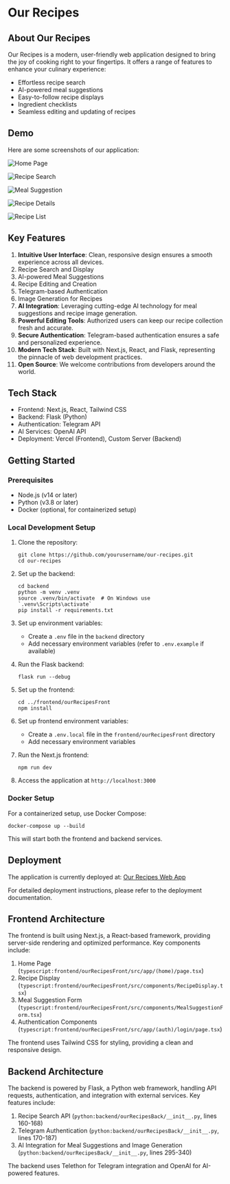 # Our Recipes

## About Our Recipes

Our Recipes is a modern, user-friendly web application designed to bring the joy of cooking right to your fingertips. It offers a range of features to enhance your culinary experience:

- Effortless recipe search
- AI-powered meal suggestions
- Easy-to-follow recipe displays
- Ingredient checklists
- Seamless editing and updating of recipes

## Demo

Here are some screenshots of our application:

![Home Page](demo/2.png)

![Recipe Search](demo/5.png)

![Meal Suggestion](demo/1.png)

![Recipe Details](demo/4.png)

![Recipe List](demo/3.png)

## Key Features

1. **Intuitive User Interface**: Clean, responsive design ensures a smooth experience across all devices.
2. Recipe Search and Display
3. AI-powered Meal Suggestions
4. Recipe Editing and Creation
5. Telegram-based Authentication
6. Image Generation for Recipes
7. **AI Integration**: Leveraging cutting-edge AI technology for meal suggestions and recipe image generation.
8. **Powerful Editing Tools**: Authorized users can keep our recipe collection fresh and accurate.
9. **Secure Authentication**: Telegram-based authentication ensures a safe and personalized experience.
10. **Modern Tech Stack**: Built with Next.js, React, and Flask, representing the pinnacle of web development practices.
11. **Open Source**: We welcome contributions from developers around the world.

## Tech Stack

- Frontend: Next.js, React, Tailwind CSS
- Backend: Flask (Python)
- Authentication: Telegram API
- AI Services: OpenAI API
- Deployment: Vercel (Frontend), Custom Server (Backend)

## Getting Started

### Prerequisites

- Node.js (v14 or later)
- Python (v3.8 or later)
- Docker (optional, for containerized setup)

### Local Development Setup

1. Clone the repository:

   ```
   git clone https://github.com/yourusername/our-recipes.git
   cd our-recipes
   ```

2. Set up the backend:

   ```
   cd backend
   python -m venv .venv
   source .venv/bin/activate  # On Windows use `.venv\Scripts\activate`
   pip install -r requirements.txt
   ```

3. Set up environment variables:

   - Create a `.env` file in the `backend` directory
   - Add necessary environment variables (refer to `.env.example` if available)

4. Run the Flask backend:

   ```
   flask run --debug
   ```

5. Set up the frontend:

   ```
   cd ../frontend/ourRecipesFront
   npm install
   ```

6. Set up frontend environment variables:

   - Create a `.env.local` file in the `frontend/ourRecipesFront` directory
   - Add necessary environment variables

7. Run the Next.js frontend:

   ```
   npm run dev
   ```

8. Access the application at `http://localhost:3000`

### Docker Setup

For a containerized setup, use Docker Compose:

```
docker-compose up --build
```

This will start both the frontend and backend services.

## Deployment

The application is currently deployed at:
[Our Recipes Web App](https://our-recipes-web-nextjs-git-main-nehoraihadads-projects.vercel.app/)

For detailed deployment instructions, please refer to the deployment documentation.

## Frontend Architecture

The frontend is built using Next.js, a React-based framework, providing server-side rendering and optimized performance. Key components include:

1. Home Page (`typescript:frontend/ourRecipesFront/src/app/(home)/page.tsx`)
2. Recipe Display (`typescript:frontend/ourRecipesFront/src/components/RecipeDisplay.tsx`)
3. Meal Suggestion Form (`typescript:frontend/ourRecipesFront/src/components/MealSuggestionForm.tsx`)
4. Authentication Components (`typescript:frontend/ourRecipesFront/src/app/(auth)/login/page.tsx`)

The frontend uses Tailwind CSS for styling, providing a clean and responsive design.

## Backend Architecture

The backend is powered by Flask, a Python web framework, handling API requests, authentication, and integration with external services. Key features include:

1. Recipe Search API (`python:backend/ourRecipesBack/__init__.py`, lines 160-168)
2. Telegram Authentication (`python:backend/ourRecipesBack/__init__.py`, lines 170-187)
3. AI Integration for Meal Suggestions and Image Generation (`python:backend/ourRecipesBack/__init__.py`, lines 295-340)

The backend uses Telethon for Telegram integration and OpenAI for AI-powered features.
